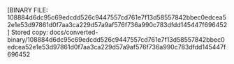[BINARY FILE: 108884d6dc95c69edcdd526c9447557cd761e7f13d58557842bbec0edcea52e1e53d97861d0f7aa3ca229d57a9af576f736a990c783dfdd145447f696452]
Stored copy: docs/converted-binary/108884d6dc95c69edcdd526c9447557cd761e7f13d58557842bbec0edcea52e1e53d97861d0f7aa3ca229d57a9af576f736a990c783dfdd145447f696452
